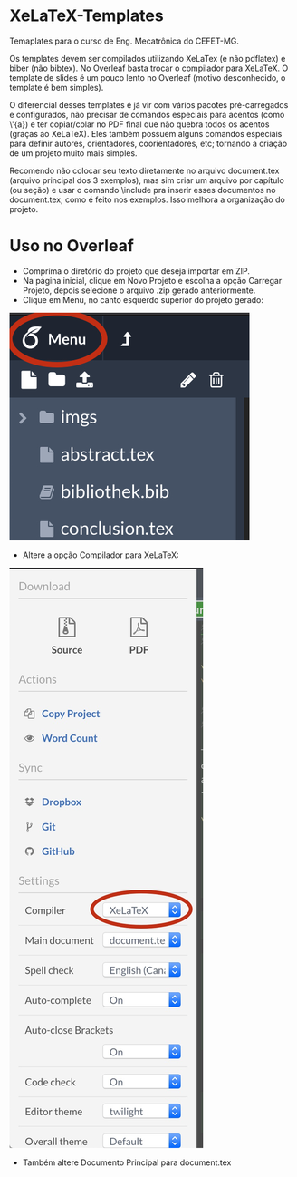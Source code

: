 # XeLaTeX-Templates
Temaplates para o curso de Eng. Mecatrônica do CEFET-MG.

Os templates devem ser compilados utilizando XeLaTex (e não pdflatex) e biber
(não bibtex). No Overleaf basta trocar o compilador para XeLaTeX. O template de
slides é um pouco lento no Overleaf (motivo desconhecido, o template é bem
simples).

O diferencial desses templates é já vir com vários pacotes pré-carregados e
configurados, não precisar de comandos especiais para acentos (como \\'{a}) e ter
copiar/colar no PDF final que não quebra todos os acentos (graças ao XeLaTeX).
Eles também possuem alguns comandos especiais para definir autores,
orientadores, coorientadores, etc; tornando a criação de um projeto muito mais
simples.

Recomendo não colocar seu texto diretamente no arquivo document.tex (arquivo
principal dos 3 exemplos), mas sim criar um arquivo por capítulo (ou seção) e
usar o comando \\include pra inserir esses documentos no document.tex, como é
feito nos exemplos. Isso melhora a organização do projeto.

# Uso no Overleaf

- Comprima o diretório do projeto que deseja importar em ZIP.
- Na página inicial, clique em Novo Projeto e escolha a opção Carregar Projeto, depois selecione o
  arquivo .zip gerado anteriormente.
- Clique em Menu, no canto esquerdo superior do projeto gerado:

![Menu](imgs/menu.jpg)

- Altere a opção Compilador para XeLaTeX:

![Compilador](imgs/compilador.jpg)

- Também altere Documento Principal para document.tex
